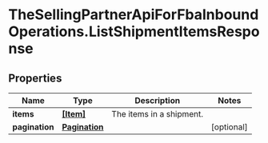 # TheSellingPartnerApiForFbaInboundOperations.ListShipmentItemsResponse

## Properties
Name | Type | Description | Notes
------------ | ------------- | ------------- | -------------
**items** | [**[Item]**](Item.md) | The items in a shipment. | 
**pagination** | [**Pagination**](Pagination.md) |  | [optional] 


